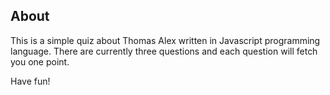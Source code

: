 ## About

This is a simple quiz about Thomas Alex written in Javascript programming language. There are currently three questions and each question will fetch you one point.

Have fun!